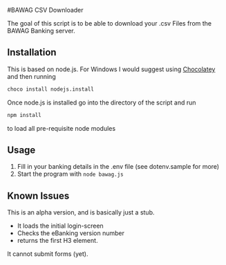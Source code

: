 #BAWAG CSV Downloader

The goal of this script is to be able to download your .csv Files from the BAWAG Banking server.

## Installation

This is based on node.js. For Windows I would suggest using <a href="http://chocolatey.org/">Chocolatey</a> and then running

```bash
choco install nodejs.install
```

Once node.js is installed go into the directory of the script and run

```bash
npm install
```

to load all pre-requisite node modules

## Usage

1. Fill in your banking details in the .env file (see dotenv.sample for more)
2. Start the program with ```node bawag.js```

## Known Issues

This is an alpha version, and is basically just a stub.

* It loads the initial login-screen
* Checks the eBanking version number
* returns the first H3 element.

It cannot submit forms (yet).
